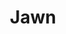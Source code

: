 ---
pid: LLG107
title: Jawn
location_transcription: South Philly
zipcode: '19119'
outside_phl: 
neighborhood: Mount Airy
age: '17'
age_range: 13-19
instagram: 
image_file_name: LLG_107.jpg
proposal_transcription: |-
  JAWN

  outline of city
topic: Culture,Neighborhoods,Philadelphia,Pop Culture,Youth
topic_summary: 0, 0, 0, 0, 0
type: Conceptual,Image
keywords_other: jawn, slang, philly slang, south philly, roots, skyline, outline of
  city
credit: Miles Gomez Younkin
image_labels: 
twitter: 
facebook: 
permalink: "/monuments/llg107/"
layout: item-page
---